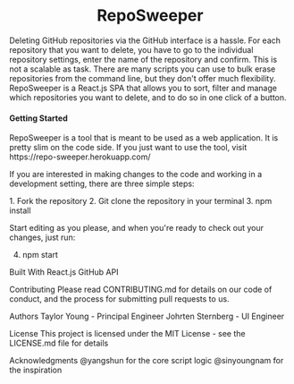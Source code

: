 <h1 align="center"> RepoSweeper </h1>

 Deleting GitHub repositories via the GitHub interface is a hassle. For each repository that you want to delete, you have to go to the individual repository settings, enter the name of the repository and confirm. This is not a scalable as task. There are many scripts you can use to bulk erase repositories from the command line, but they don't offer much flexibility. RepoSweeper is a React.js SPA that allows you to sort, filter and manage which repositories you want to delete, and to do so in one click of a button.

 <h4>Getting Started</h4>
 RepoSweeper is a tool that is meant to be used as a web application. It is pretty slim on the code side. If you just want to use the tool, visit https://repo-sweeper.herokuapp.com/

 If you are interested in making changes to the code and working in a development setting, there are three simple steps:
<div backgroundColor='grey'>
 1. Fork the repository
 2. Git clone the repository in your terminal
 3. npm install
 </div>

 Start editing as you please, and when you're ready to check out your changes, just run:

 4. npm start

 Built With
 React.js
 GitHub API

 Contributing
 Please read CONTRIBUTING.md for details on our code of conduct, and the process for submitting pull requests to us.



 Authors
 Taylor Young - Principal Engineer
 Johrten Sternberg - UI Engineer

 License
 This project is licensed under the MIT License - see the LICENSE.md file for details

 Acknowledgments
@yangshun for the core script logic
@sinyoungnam for the inspiration

